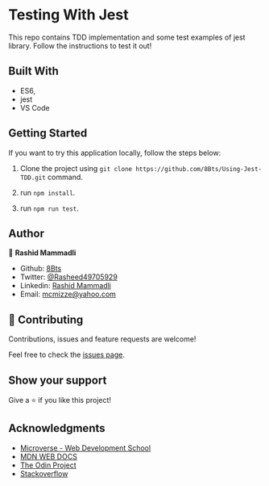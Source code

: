 # Testing With Jest

This repo contains TDD implementation and some test examples of jest library. Follow the instructions to test it out!

## Built With

- ES6,
- jest
- VS Code



## Getting Started

  If you want to try this application locally, follow the steps below:

  1. Clone the project using `git clone https://github.com/8Bts/Using-Jest-TDD.git` command.

  2. run `npm install`.

  3. run `npm run test`.

## Author

👤 **Rashid Mammadli**

- Github: [8Bts](https://github.com/8Bts)
- Twitter: [@Rasheed49705929](https://twitter.com/Rasheed49705929)
- Linkedin: [Rashid Mammadli](https://www.linkedin.com/in/rashidmammadli/)
- Email: mcmizze@yahoo.com


## 🤝 Contributing

Contributions, issues and feature requests are welcome!

Feel free to check the <a href="https://github.com/8Bts/Using-Jest-TDD/issues" target="_blank">issues page</a>.

## Show your support

Give a ⭐️ if you like this project!

## Acknowledgments

- [Microverse - Web Development School](https://www.microverse.org/)
- [MDN WEB DOCS](https://developer.mozilla.org/)
- <a href="https://www.theodinproject.com/" target="_blank">The Odin Project</a>
- <a href="https://www.stackoverflow.com/" target="_blank">Stackoverflow</a>




